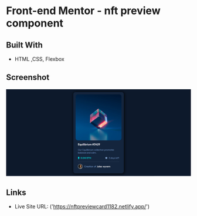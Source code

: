 # Front-end Mentor - nft preview component

## Built With
- HTML ,CSS, Flexbox

## Screenshot
![](screenshot/screenshot.png)

 ## Links
 - Live Site URL:
('https://nftpreviewcard1182.netlify.app/')
